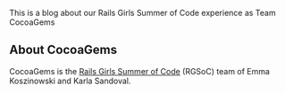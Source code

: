 This is a blog about our Rails Girls Summer of Code experience as Team CocoaGems


## About CocoaGems

CocoaGems is the <a href="http://railsgirlssummerofcode.org">Rails Girls Summer of Code</a> (RGSoC) team of Emma Koszinowski and Karla Sandoval. 

